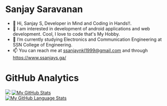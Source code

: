 # Sanjay Saravanan

- 👋 Hi, Sanjay S, Developer in Mind and Coding in Hands!!.
- 👀 I am interested in development of android applications and web development. Cool, I love to code that's My Hobby.
- 🌱 I’m currently studying Electronics and Communication Engineering at SSN College of Engineering.
- 📫 You can reach me at ssanjaynkl1999@gmail.com and through https://www.ssanjays.ga/     



# GitHub Analytics
![](https://komarev.com/ghpvc/?username=Sanjay3008)
[![My GitHub Stats](https://github-readme-stats-eight-theta.vercel.app/api/?username=Sanjay3008&count_private=true&theme=tokyonight&showicons=true&include_all_commits=true&count_private=true)]()
<br>
[![My GitHub Language Stats](https://github-readme-stats-eight-theta.vercel.app/api/top-langs/?username=Sanjay3008&langs_count=8&theme=algolia&hide=python)]() 




